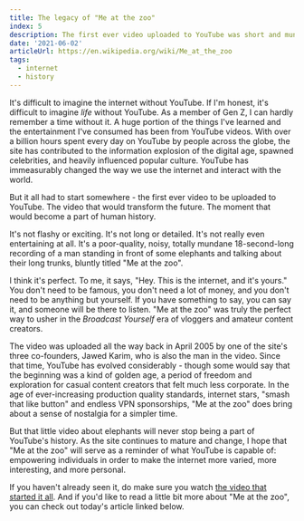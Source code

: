 ```yaml
---
title: The legacy of "Me at the zoo"
index: 5
description: The first ever video uploaded to YouTube was short and mundane. It ushered in a new internet age.
date: '2021-06-02'
articleUrl: https://en.wikipedia.org/wiki/Me_at_the_zoo
tags:
  - internet
  - history
---
```


It's difficult to imagine the internet without YouTube. If I'm honest, it's difficult to imagine *life* without YouTube. As a member of Gen Z, I can hardly remember a time without it. A huge portion of the things I've learned and the entertainment I've consumed has been from YouTube videos. With over a billion hours spent every day on YouTube by people across the globe, the site has contributed to the information explosion of the digital age, spawned celebrities, and heavily influenced popular culture. YouTube has immeasurably changed the way we use the internet and interact with the world.

But it all had to start somewhere - the first ever video to be uploaded to YouTube. The video that would transform the future. The moment that would become a part of human history. 

It's not flashy or exciting. It's not long or detailed. It's not really even entertaining at all. It's a poor-quality, noisy, totally mundane 18-second-long recording of a man standing in front of some elephants and talking about their long trunks, bluntly titled "Me at the zoo".

I think it's perfect. To me, it says, "Hey. This is the internet, and it's yours." You don't need to be famous, you don't need a lot of money, and you don't need to be anything but yourself. If you have something to say, you can say it, and someone will be there to listen. "Me at the zoo" was truly the perfect way to usher in the *Broadcast Yourself* era of vloggers and amateur content creators.

The video was uploaded all the way back in April 2005 by one of the site's three co-founders, Jawed Karim, who is also the man in the video. Since that time, YouTube has evolved considerably - though some would say that the beginning was a kind of golden age, a period of freedom and exploration for casual content creators that felt much less corporate. In the age of ever-increasing production quality standards, internet stars, "smash that like button" and endless VPN sponsorships, "Me at the zoo" does bring about a sense of nostalgia for a simpler time. 

But that little video about elephants will never stop being a part of YouTube's history. As the site continues to mature and change, I hope that "Me at the zoo" will serve as a reminder of what YouTube is capable of: empowering individuals in order to make the internet more varied, more interesting, and more personal.

If you haven't already seen it, do make sure you watch [the video that started it all](https://www.youtube.com/watch?v=jNQXAC9IVRw). And if you'd like to read a little bit more about "Me at the zoo", you can check out today's article linked below.